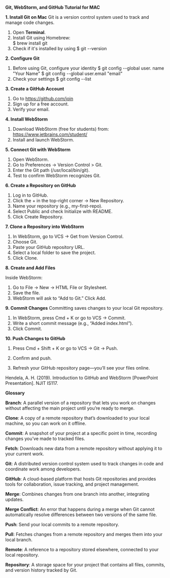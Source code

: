 **Git, WebStorm, and GitHub Tutorial for MAC**

**1. Install Git on Mac**
Git is a version control system used to track and manage code changes.  

1. Open **Terminal**.  
2. Install Git using Homebrew:  
   $ brew install git
3. Check if it's installed by using
   $ git --version

**2. Configure Git**

  1. Before using Git, configure your identity
      $ git config --global user. name "Your Name"
      $ git config --global user.email "email"
  2. Check your settings
      $ git config --list

**3. Create a GitHub Account**

  1. Go to https://github.com/join
  2. Sign up for a free account.
  3. Verify your email.

**4. Install WebStorm**

  1. Download WebStorm (free for students) from: https://www.jetbrains.com/student/
  2. Install and launch WebStorm.

**5. Connect Git with WebStorm**

  1. Open WebStorm.
  2. Go to Preferences → Version Control > Git.
  3. Enter the Git path (/usr/local/bin/git).
  4. Test to confirm WebStorm recognizes Git.
  
**6. Create a Repository on GitHub**

  1. Log in to GitHub.
  2. Click the + in the top-right corner → New Repository.
  3. Name your repository (e.g., my-first-repo).
  4. Select Public and check Initialize with README.
  5. Click Create Repository.

**7. Clone a Repository into WebStorm**

  1. In WebStorm, go to VCS → Get from Version Control.
  2. Choose Git.
  3. Paste your GitHub repository URL.
  4. Select a local folder to save the project.
  5. Click Clone.

**8. Create and Add Files**

Inside WebStorm:
  1. Go to File → New → HTML File or Stylesheet.
  2. Save the file.
  3. WebStorm will ask to “Add to Git.” Click Add.

**9. Commit Changes**
Committing saves changes to your local Git repository.

  1. In WebStorm, press Cmd + K or go to VCS → Commit.
  2. Write a short commit message (e.g., “Added index.html”).
  3. Click Commit.

**10. Push Changes to GitHub**

  1. Press Cmd + Shift + K or go to VCS → Git → Push.

  2. Confirm and push.

  3. Refresh your GitHub repository page—you’ll see your files online.

Hendela, A. H. (2019). Introduction to GitHub and WebStorm [PowerPoint Presentation]. NJIT IS117.

**Glossary**

**Branch**: A parallel version of a repository that lets you work on changes without affecting the main project until you’re ready to merge.

**Clone**: A copy of a remote repository that’s downloaded to your local machine, so you can work on it offline.

**Commit**: A snapshot of your project at a specific point in time, recording changes you’ve made to tracked files.

**Fetch**: Downloads new data from a remote repository without applying it to your current work.

**Git**: A distributed version control system used to track changes in code and coordinate work among developers.

**GitHub**: A cloud-based platform that hosts Git repositories and provides tools for collaboration, issue tracking, and project management.

**Merge**: Combines changes from one branch into another, integrating updates.

**Merge Conflict**: An error that happens during a merge when Git cannot automatically resolve differences between two versions of the same file.

**Push**: Send your local commits to a remote repository.

**Pull**: Fetches changes from a remote repository and merges them into your local branch.

**Remote**: A reference to a repository stored elsewhere, connected to your local repository.

**Repository**: A storage space for your project that contains all files, commits, and version history tracked by Git.
